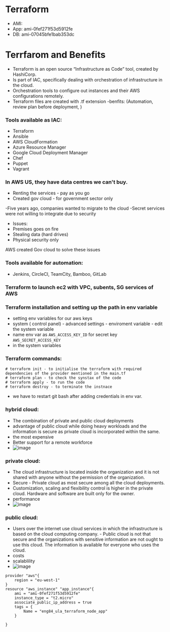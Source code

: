 # Terraform
- AMI:
- App:   ami-0fef271f53d5912fe
- DB:    ami-07045bfe1bab353dc

# Terrfarom and Benefits
- Terraform is an open source “Infrastructure as Code” tool, created by HashiCorp.
- Is part of IAC, specifically dealing with orchestration of infrastructure in the cloud.
- Orchestration tools to configure out instances and their AWS configurations remotely.
- Terraform files are created with .tf extension
-benfits: (Automation, review plan before deployment, )

### Tools available as IAC:
- Terraform
- Ansible
- AWS CloudFormation
- Azure Resource Manager
- Google Cloud Deployment Manager
- Chef
- Puppet
- Vagrant


### In AWS US, they have data centres we can't buy.
- Renting the services - pay as you go
- Created gov cloud - for government sector only

-Five years ago, companies wanted to migrate to the cloud
-Secret services were not willing to integrate due to security

- Issues:
- Premises goes on fire
- Stealing data (hard drives)
- Physical security only

AWS created Gov cloud to solve these issues
### Tools available for automation:
- Jenkins, CircleCI, TeamCity, Bamboo, GitLab

### Terraform to launch ec2 with VPC, subents, SG services of AWS

### Terraform installation and setting up the path in env variable
- setting env variables for our aws keys
- system ( control panel) - advanced settings - enviroment variable - edit the system variable 
- name env var as `AWS_ACCESS_KEY_ID` for secret key `AWS_SECRET_ACCESS_KEY` 
- in the system variables


### Terraform commands:
```
# terraform init - to initialise the terraform with required dependencies of the provider mentioned in the main.tf
# terraform plan - to check the synstax of the code
# terraform apply - to run the code
# terraform destroy - to terminate the instnace
```

- we have to restart git bash after adding credentials in env var. 


### hybrid cloud:
- The combination of private and public cloud deployments  
- advantage of public cloud while doing heavy workloads and the information is secure as private cloud is incorporated within the same.
- the most expensive
- Better support for a remote workforce
- ![image](https://user-images.githubusercontent.com/47173937/117793239-f18c7880-b243-11eb-8e91-de5c5024e74a.png)

### private cloud:
- The cloud infrastructure is located inside the organization and it is not shared with anyone without the permission of the organization. 
- Secure - Private cloud as most secure among all the cloud deployments.
- Customization, scaling and flexibility control is higher in the private cloud. Hardware and software are built only for the owner.
- performance
- ![image](https://user-images.githubusercontent.com/47173937/117797403-e20f2e80-b247-11eb-9f3d-bece94562b5b.png)

### public cloud:
- Users over the internet use cloud services in which the infrastructure is based on the cloud computing company. - Public cloud is not that secure and the organizations with sensitive information are not ought to use this cloud. The information is available for everyone who uses the cloud.
- costs
- scalablility
- ![image](https://user-images.githubusercontent.com/47173937/117797453-f4896800-b247-11eb-9445-0c661860207b.png)


```
provider "aws"{
	region = "eu-west-1"
} 
resource "aws_instance" "app_instance"{
	ami = "ami-0fef271f53d5912fe"
	instance_type = "t2.micro"
	associate_public_ip_address = true
	tags = {
		Name = "eng84_ula_terraform_node_app"
	}

}
```

